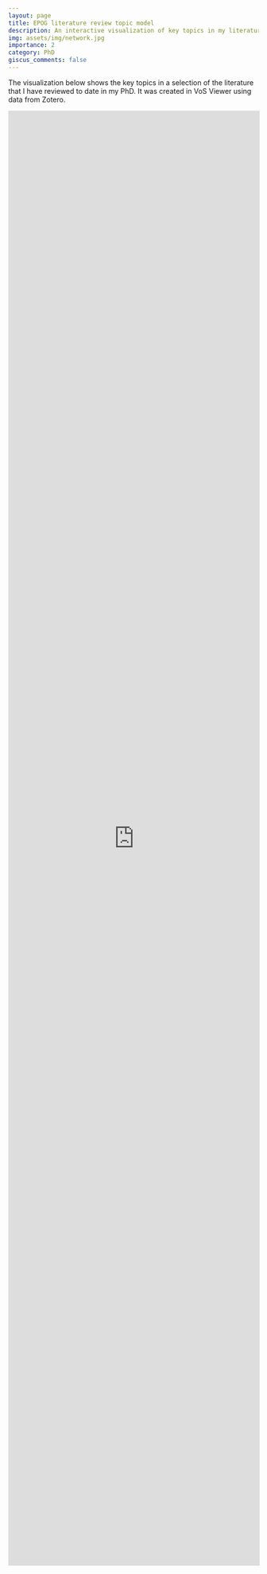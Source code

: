 ```yaml
---
layout: page
title: EPOG literature review topic model
description: An interactive visualization of key topics in my literature review
img: assets/img/network.jpg
importance: 2
category: PhD
giscus_comments: false
---
```


The visualization below shows the key topics in a selection of the literature that I have reviewed to date in my PhD. It was created in VoS Viewer using data from Zotero.

<iframe allowfullscreen="true" src="https://app.vosviewer.com/?json=https%3A%2F%2Fdrive.google.com%2Fuc%3Fid%3D1onQ_XHF--YsjnY_TkcAEvJcqcsBuKWnG&simple_ui=true" width="100%" height="75%" style="border: 1px solid #ddd; max-width: 1000px; min-height: 500px"></iframe>
